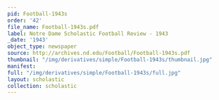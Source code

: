 ```yaml
---
pid: Football-1943s
order: '42'
file_name: Football-1943s.pdf
label: Notre Dame Scholastic Football Review - 1943
_date: '1943'
object_type: newspaper
source: http://archives.nd.edu/Football/Football-1943s.pdf
thumbnail: "/img/derivatives/simple/Football-1943s/thumbnail.jpg"
manifest:
full: "/img/derivatives/simple/Football-1943s/full.jpg"
layout: scholastic
collection: scholastic
---
```

